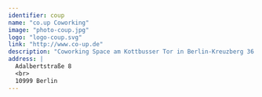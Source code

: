 ```yaml
---
identifier: coup
name: "co.up Coworking"
image: "photo-coup.jpg"
logo: "logo-coup.svg"
link: "http://www.co-up.de"
description: "Coworking Space am Kottbusser Tor in Berlin-Kreuzberg 36."
address: |
  Adalbertstraße 8
  <br>
  10999 Berlin
---
```

